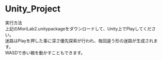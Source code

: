 # Unity_Project
実行方法  
上記のMoriLab2.unitypackageをダウンロードして、Unity上でPlayしてください。  
迷路はPlayを押した事に深さ優先探索が行われ、毎回違う形の迷路が生成されます。  
WASDで赤い箱を動かすこともできます。  
